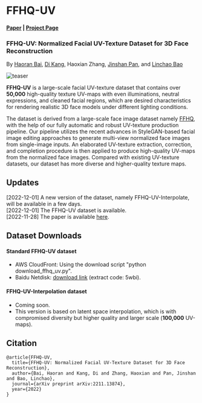 # FFHQ-UV

#### [Paper](https://arxiv.org/abs/2211.13874) | [Project Page](https://github.com/csbhr/FFHQ-UV)
### FFHQ-UV: Normalized Facial UV-Texture Dataset for 3D Face Reconstruction
By [Haoran Bai](https://csbhr.github.io/), [Di Kang](https://scholar.google.com.hk/citations?user=2ztThPwAAAAJ&hl=zh-CN), Haoxian Zhang, [Jinshan Pan](https://jspan.github.io/), and [Linchao Bao](https://linchaobao.github.io/)



![teaser](./assets/teaser.png)

**FFHQ-UV** is a large-scale facial UV-texture dataset that contains over **50,000** high-quality texture UV-maps with even illuminations, neutral expressions, and cleaned facial regions, which are desired characteristics for rendering realistic 3D face models under different lighting conditions.

The dataset is derived from a large-scale face image dataset namely [FFHQ](https://github.com/NVlabs/ffhq-dataset), with the help of our fully automatic and robust UV-texture production pipeline. Our pipeline utilizes the recent advances in StyleGAN-based facial image editing approaches to generate multi-view normalized face images from single-image inputs. An elaborated UV-texture extraction, correction, and completion procedure is then applied to produce high-quality UV-maps from the normalized face images. Compared with existing UV-texture datasets, our dataset has more diverse and higher-quality texture maps.


## Updates
[2022-12-01] A new version of the dataset, namely FFHQ-UV-Interpolate, will be available in a few days.  
[2022-12-01] The FFHQ-UV dataset is available.  
[2022-11-28] The paper is available [here](https://arxiv.org/abs/2211.13874).   


## Dataset Downloads

#### Standard FFHQ-UV dataset
- AWS CloudFront: Using the download script "python download_ffhq_uv.py".
- Baidu Netdisk: [download link](https://pan.baidu.com/s/1BbvlTuhlD_PEtT3QZ_ja2g) (extract code: 5wbi).

#### FFHQ-UV-Interpolation dataset
- Coming soon.
- This version is based on latent space interpolation, which is with compromised diversity but higher quality and larger scale (**100,000** UV-maps).



## Citation
```
@article{FFHQ-UV,
  title={FFHQ-UV: Normalized Facial UV-Texture Dataset for 3D Face Reconstruction},
  author={Bai, Haoran and Kang, Di and Zhang, Haoxian and Pan, Jinshan and Bao, Linchao},
  journal={arXiv preprint arXiv:2211.13874},
  year={2022}
}
```
